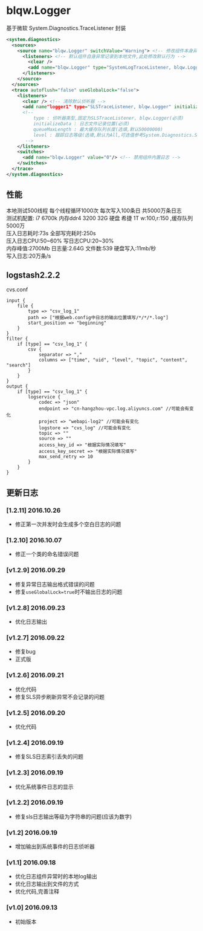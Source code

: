 # blqw.Logger
基于微软 System.Diagnostics.TraceListener 封装

```xml
<system.diagnostics>
  <sources>
    <source name="blqw.Logger" switchValue="Warning"> <!-- 修改组件本身异常记录的跟踪,可以忽略, switchValue默认为Error -->
      <listeners> <!-- 默认组件自身异常记录到本地文件,此处修改默认行为 -->
        <clear />
        <add name="blqw.Logger" type="SystemLogTraceListener, blqw.Logger" />  <!-- 写入系统事件,需要管理员权限 -->
      </listeners>
    </source>
  </sources>
  <trace autoflush="false" useGlobalLock="false">
    <listeners>
      <clear /> <!-- 清除默认侦听器 -->
      <add name"logger1" type="SLSTraceListener, blqw.Logger" initializeData="d:\sls2_logs" queueMaxLength="50000000" level="Error" />
      <!--
          type : 侦听器类型,固定为SLSTraceListener, blqw.Logger(必须)
          initializeData : 日志文件记录位置(必须)
          queueMaxLength : 最大缓存队列长度(选填,默认50000000)
          level : 跟踪日志等级(选填,默认为All,可选值参考System.Diagnostics.SourceLevels属性)
       -->
    </listeners>
    <switches>
      <add name="blqw.Logger" value="0"/> <!-- 禁用组件内置日志 -->
    </switches>
  </trace>
</system.diagnostics>
```

## 性能
本地测试500线程 每个线程循环1000次 每次写入100条日 共5000万条日志  
测试机配置: i7 6700k 内存ddr4 3200 32G 硬盘 希捷 1T w:100,r:150 ,缓存队列 5000万  
压入日志耗时:73s 全部写完耗时:250s  
压入日志CPU:50\~60% 写日志CPU:20\~30%  
内存峰值:2700Mb 日志量:2.64G 文件数:539 硬盘写入:11mb/秒  
写入日志:20万条/s

## logstash2.2.2
cvs.conf
``` 
input {
    file {
        type => "csv_log_1"
        path => ["根据web.config中日志的输出位置填写/*/*/*.log"]
        start_position => "beginning"
    }
}
filter {
    if [type] == "csv_log_1" {
        csv {
            separator => ","
            columns => ["time", "uid", "level", "topic", "content", "search"]
        } 
    }
}
output {
    if [type] == "csv_log_1" {
        logservice {
            codec => "json"
            endpoint => "cn-hangzhou-vpc.log.aliyuncs.com" //可能会有变化
            project => "webapi-log2" //可能会有变化
            logstore => "cvs_log" //可能会有变化
            topic => ""
            source => ""
            access_key_id => "根据实际情况填写"
            access_key_secret => "根据实际情况填写"
            max_send_retry => 10
        }
    }
}
```
## 更新日志
### [1.2.11] 2016.10.26
* 修正第一次并发时会生成多个空白日志的问题

### [1.2.10] 2016.10.07
* 修正一个类的命名错误问题

### [v1.2.9] 2016.09.29
* 修复异常日志输出格式错误的问题
* 修复`useGlobalLock=true`时不输出日志的问题

### [v1.2.8] 2016.09.23
* 优化日志输出

### [v1.2.7] 2016.09.22
* 修复bug
* 正式版

### [v1.2.6] 2016.09.21
* 优化代码
* 修复SLS异步刷新异常不会记录的问题

### [v1.2.5] 2016.09.20
* 优化代码

### [v1.2.4] 2016.09.19
* 修复SLS日志索引丢失的问题

### [v1.2.3] 2016.09.19
* 优化系统事件日志的显示

### [v1.2.2] 2016.09.19
* 修复sls日志输出等级为字符串的问题(应该为数字)

### [v1.2] 2016.09.19
* 增加输出到系统事件的日志侦听器

### [v1.1] 2016.09.18
* 优化日志组件异常时的本地log输出
* 优化日志输出到文件的方式
* 优化代码,完善注释

### [v1.0] 2016.09.13
* 初始版本